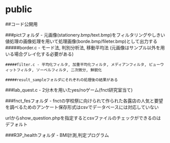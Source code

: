 # public

##コード公開用

  ###pictフォルダ - 元画像(stationery.bmp/text.bmp)をフィルタリングやしきい値処理の画像処理を用いて処理画像(borde.bmp/fileter.bmp)として出力する
	#####border.c - モード法, 判別分析法, 移動平均法 (元画像はサンプル以外を用いる場合グレイ化する必要がある)

	#####filter.c - 平均化フィルタ, 加重平均化フィルタ, メディアンフィルタ, ピューウィットフィルタ, ソーベルフィルタ, 二次微分, 鮮鋭化
	
	#####result_sampleフォルダにそれぞれの処理後の結果がある

###lab_quest.c - 2分木を用いたyes/noゲーム(fnct研究室当て)

###fnct_fesフォルダ - fnctの学校祭に向けられて作られた各露店の人気と要望を調べるためのアンケート保存形式はcsvでデータベースには対応していない
	
  urlからshow_question.phpを指定するとcsvファイルのチェックができるのはデフォルト

###R3P_healthフォルダ - BMI計測,判定プログラム
